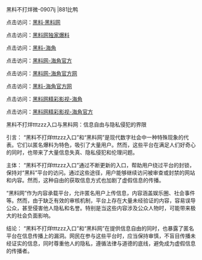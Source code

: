 黑料不打烊微-0907lj |881比鸭

点击访问：<a href="https://heiliaolvzlu3.pages.dev">黑料·黑料网</a>

点击访问：<a href="https://heiliaoyvnrda.pages.dev">黑料网独家爆料</a>

点击访问：<a href="https://heiliaoxfe5rb.pages.dev">黑料-海角</a>

点击访问：<a href="https://heiliao5s28gk.pages.dev">黑料网-海角官方</a>

点击访问：<a href="https://heiliao3gvg9x.pages.dev">黑料网-海角官方网</a>

点击访问：<a href="https://heiliaoryrhyu.pages.dev">黑料-海角官方网</a>

点击访问：<a href="https://heiliaoxrq8i9.pages.dev">黑料网精彩影视-海角</a>

点击访问：<a href="https://heiliaox6jgh3.pages.dev">黑料网精彩影视-海角官方</a>

黑料不打烊tttzzz入口与黑料网：信息自由与隐私侵犯的界限

引言：
“黑料不打烊tttzzz入口”和“黑料网”是现代数字社会中一种特殊现象的代表。它们以匿名爆料为特色，吸引了大量用户。然而，这些平台在满足人们好奇心的同时，也带来了大量信息失真、隐私侵犯和伦理问题。

主体：
“黑料不打烊tttzzz入口”通过不断更新的入口，帮助用户绕过平台的封锁，保持对“黑料”平台的访问。通过这些途径，用户能够继续访问被审查或封禁的网站和内容。然而，这种自由的获取信息方式也加剧了虚假信息的传播。

“黑料网”作为内容承载平台，允许匿名用户上传信息，内容涵盖娱乐圈、社会事件等。然而，由于缺乏有效的审核机制，平台上存在大量未经验证的内容，容易误导公众，甚至侵害他人隐私和名誉。特别是当这些内容涉及公众人物时，可能带来极大的社会负面影响。

结论：
“黑料不打烊tttzzz入口”和“黑料网”在提供信息自由的同时，也暴露了匿名平台在信息传播上的漏洞。网民在参与这些平台时，应当保持审慎，不盲目传播未经证实的信息，同时尊重他人的隐私，遵循法律与道德的底线，避免成为虚假信息的传播者。
